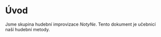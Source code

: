 # Úvod

Jsme skupina hudební improvizace _NotyNe_. Tento dokument je učebnicí naší hudební metody.


